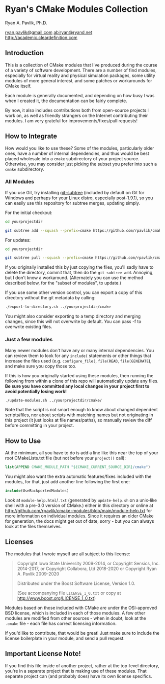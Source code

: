 # Ryan's CMake Modules Collection

Ryan A. Pavlik, Ph.D.

<ryan.pavlik@gmail.com> <abiryan@ryand.net>
<http://academic.cleardefinition.com>

## Introduction

This is a collection of CMake modules that I've produced during the course
of a variety of software development.  There are a number of find modules,
especially for virtual reality and physical simulation packages, some utility
modules of more general interest, and some patches or workarounds for
CMake itself.

Each module is generally documented, and depending on how busy I was
when I created it, the documentation can be fairly complete.

By now, it also includes contributions both from open-source projects I work on,
as well as friendly strangers on the Internet contributing their modules. I am
very grateful for improvements/fixes/pull requests!

## How to Integrate

How would you like to use these? Some of the modules, particularly older ones,
have a number of internal dependencies, and thus would be best placed wholesale
into a `cmake` subdirectory of your project source. Otherwise, you may consider
just picking the subset you prefer into such a `cmake` subdirectory.

### All Modules

If you use Git, try installing [git-subtree][1] (included by default on
Git for Windows and perhaps for your Linux distro, especially post-1.9.1), so
you can easily use this repository for subtree merges, updating simply.

For the initial checkout:

```sh
cd yourprojectdir

git subtree add --squash --prefix=cmake https://github.com/rpavlik/cmake-modules.git main
```

For updates:

```sh
cd yourprojectdir

git subtree pull --squash --prefix=cmake https://github.com/rpavlik/cmake-modules.git main
```

If you originally installed this by just copying the files, you'll sadly have to
delete the directory, commit that, then do the `git subtree add`. Annoying, but
I don't know a workaround. (Alternately you can use the method described below,
for the "subset of modules", to update.)

If you use some other version control, you can export a copy of this directory
without the git metadata by calling:

```sh
./export-to-directory.sh ../yourprojectdir/cmake
```

You might also consider exporting to a temp directory and merging changes, since
this will not overwrite by default.  You can pass -f to overwrite existing files.

### Just a few modules

Many newer modules don't have any or many internal dependencies. You can review
them to look for any `include(` statements or other things that increase the
files used (e.g. `configure_file(`, `file(READ`, `file(GENERATE`), and make sure
you copy those too.

If this is how you originally started using these modules, then running the
following from within a clone of this repo will automatically update any files.
**Be sure you have committed any local changes in your project first to avoid
potentially losing work!**

```sh
./update-modules.sh ../yourprojectdir/cmake/
```

Note that the script is not smart enough to know about changed dependent
scripts/files, nor about scripts with matching names but not originating in this
project (it just looks at file names/paths), so manually review the diff before
committing in your project.

## How to Use

At the minimum, all you have to do is add a line like this near the top
of your root CMakeLists.txt file (but not before your `project()` call):

```cmake
list(APPEND CMAKE_MODULE_PATH "${CMAKE_CURRENT_SOURCE_DIR}/cmake")
```

You might also want the extra automatic features/fixes included with the
modules, for that, just add another line following the first one:

```cmake
include(UseBackportedModules)
```

Look at `module-help.html`/`.txt` (generated by `update-help.sh` on a unix-like shell with a pre-3.0 version of CMake.)
either in this directory or online at <http://github.com/rpavlik/cmake-modules/blob/main/module-help.txt>
for more information on individual modules. Since it requires an older CMake for generation,
the docs might get out of date, sorry - but you can always look at the files themselves.

## Licenses

The modules that I wrote myself are all subject to this license:

> Copyright Iowa State University 2009-2014,
> or Copyright Sensics, Inc. 2014-2017,
> or Copyright Collabora, Ltd 2018-2020
> or Copyright Ryan A. Pavlik 2009-2020
>
> Distributed under the Boost Software License, Version 1.0.
>
> (See accompanying file `LICENSE_1_0.txt` or copy at
> <http://www.boost.org/LICENSE_1_0.txt>)

Modules based on those included with CMake are under the OSI-approved BSD
license, which is included in each of those modules. A few other modules are
modified from other sources - when in doubt, look at the `.cmake` file - each
file has correct licensing information.

If you'd like to contribute, that would be great! Just make sure to include
the license boilerplate in your module, and send a pull request.

## Important License Note!

If you find this file inside of another project, rather at the top-level
directory, you're in a separate project that is making use of these modules.
That separate project can (and probably does) have its own license specifics.

[1]: https://github.com/git/git/tree/master/contrib/subtree  "Git Subtree upstream"

